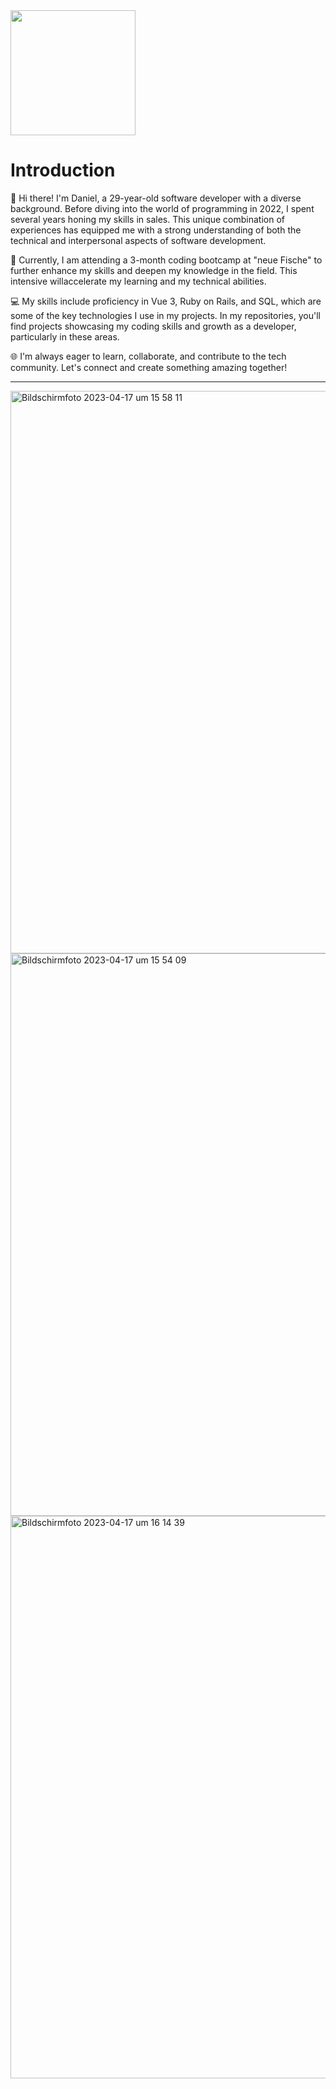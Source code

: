 
<img width= "200" src="https://user-images.githubusercontent.com/102250825/232517844-2ec3c3b1-1200-48b1-9c38-0e9008e2c5e1.jpeg">


# Introduction #

👋 Hi there! I'm Daniel, a 29-year-old software developer with a diverse background. Before diving into the world of programming in 2022, I spent several years honing my skills in sales. This unique combination of experiences has equipped me with a strong understanding of both the technical and interpersonal aspects of software development.

🚀 Currently, I am attending a 3-month coding bootcamp at "neue Fische" to further enhance my skills and deepen my knowledge in the field. This intensive willaccelerate my learning and my technical abilities.

💻 My skills include proficiency in Vue 3, Ruby on Rails, and SQL, which are some of the key technologies I use in my projects. In my repositories, you'll find projects showcasing my coding skills and growth as a developer, particularly in these areas.

🌐 I'm always eager to learn, collaborate, and contribute to the tech community. Let's connect and create something amazing together!

---
<img width="900" alt="Bildschirmfoto 2023-04-17 um 15 58 11" src="https://user-images.githubusercontent.com/102250825/232517749-f4bfb0be-381a-4e41-9ea5-24e75311fc5e.png">

<img width="900" alt="Bildschirmfoto 2023-04-17 um 15 54 09" src="https://user-images.githubusercontent.com/102250825/232517772-47fac953-7668-4e9a-ab56-9b78c4751d6e.png">

<img width="900" alt="Bildschirmfoto 2023-04-17 um 16 14 39" src="https://user-images.githubusercontent.com/102250825/232517787-4c9cda11-cb11-4ad8-82a0-31f5141a6ed0.png">
